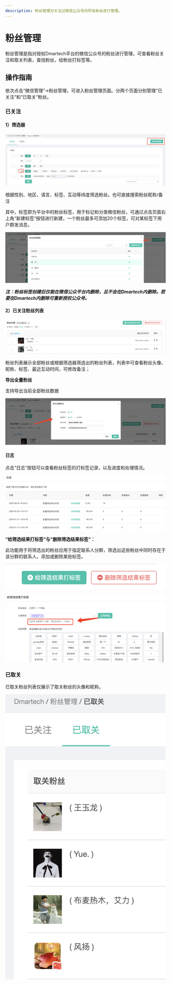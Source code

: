 ```yaml
---
description: 粉丝管理对关注过微信公众号的所有粉丝进行管理。
---
```


# 粉丝管理

粉丝管理是指对授权Dmartech平台的微信公众号的粉丝进行管理，可查看粉丝关注和取关列表，查找粉丝，给粉丝打标签等。

## 操作指南

依次点击“微信管理”-&gt;粉丝管理，可进入粉丝管理页面。分两个页面分别管理“已关注“和“已取关“粉丝。

### 已关注

#### 1）筛选器

![](../.gitbook/assets/image%20%28623%29.png)

根据性别、地区、语言、标签、互动等纬度筛选粉丝。也可直接搜索粉丝昵称/备注

其中，标签即为平台中的粉丝标签，用于标记和分类微信粉丝，可通过点击页面右上角“新建标签“按钮进行新建，一个粉丝最多可添加20个标签，可对某标签下用户群发消息。

![](../.gitbook/assets/image%20%28605%29.png)

_**注：粉丝标签创建后仅能在微信公众平台内删除，且不会在Dmartech内删除。若要在Dmartech内删除可重新授权公众号。**_

#### 2）已关注粉丝列表

![](../.gitbook/assets/image%20%28599%29.png)

粉丝列表展示全部粉丝或根据筛选器筛选出的粉丝列表，列表中可查看粉丝头像、昵称、标签、最近互动时间，可修改备注；

**导出全量粉丝**

支持导出当前全部粉丝数据

![](../.gitbook/assets/image%20%28601%29.png)

#### 日志

点击“日志“按钮可以查看粉丝标签的打标签记录，以及进度和处理情况。

![](../.gitbook/assets/image%20%28464%29.png)

**“给筛选结果打标签“与“删除筛选结果标签“：**

此功能用于将筛选出的粉丝应用于指定联系人分群，筛选出这些粉丝中同时存在于该分群的联系人，添加或删除某些标签。

![](../.gitbook/assets/image%20%28186%29.png)

![&#x7ED9;&#x7B5B;&#x9009;&#x7ED3;&#x679C;&#x6253;&#x6807;&#x7B7E;](../.gitbook/assets/image%20%28361%29.png)

### **已取关**

已取关粉丝列表仅展示了取关粉丝的头像和昵称。

![&#x53D6;&#x5173;&#x5217;&#x8868;](../.gitbook/assets/image%20%28432%29.png)

